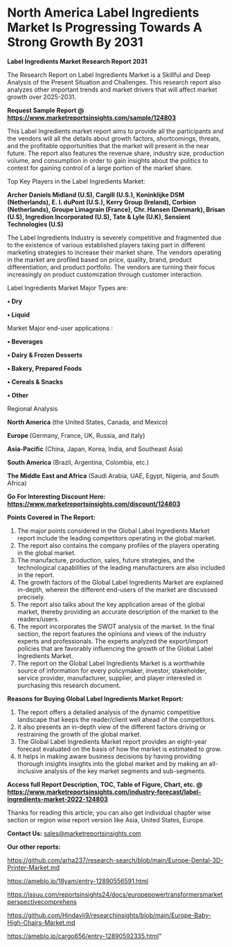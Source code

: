 # North America Label Ingredients Market Is Progressing Towards A Strong Growth By 2031

<strong>Label Ingredients Market Research Report 2031</strong>

The Research Report on Label Ingredients Market is a Skillful and Deep Analysis of the Present Situation and Challenges. This research report also analyzes other important trends and market drivers that will affect market growth over 2025-2031.

<strong>Request Sample Report @ <a href=https://www.marketreportsinsights.com/sample/124803>https://www.marketreportsinsights.com/sample/124803</a></strong>

This Label Ingredients market report aims to provide all the participants and the vendors will all the details about growth factors, shortcomings, threats, and the profitable opportunities that the market will present in the near future. The report also features the revenue share, industry size, production volume, and consumption in order to gain insights about the politics to contest for gaining control of a large portion of the market share.

Top Key Players in the Label Ingredients Market:

<strong>Archer Daniels Midland (U.S), Cargill (U.S.), Koninklijke DSM (Netherlands), E. I. duPont (U.S.), Kerry Group (Ireland), Corbion (Netherlands), Groupe Limagrain (France), Chr. Hansen (Denmark), Brisan (U.S), Ingredion Incorporated (U.S), Tate & Lyle (U.K), Sensient Technologies (U.S)</strong>

The Label Ingredients Industry is severely competitive and fragmented due to the existence of various established players taking part in different marketing strategies to increase their market share. The vendors operating in the market are profiled based on price, quality, brand, product differentiation, and product portfolio. The vendors are turning their focus increasingly on product customization through customer interaction.

Label Ingredients Market Major Types are:

<strong>• Dry

• Liquid</strong>

Market Major end-user applications :

<strong>• Beverages

• Dairy & Frozen Desserts

• Bakery, Prepared Foods

• Cereals & Snacks

• Other</strong>

Regional Analysis

</u><strong><b>North America</b></strong> (the United States, Canada, and Mexico)

<strong><b>Europe </b></strong>(Germany, France, UK, Russia, and Italy)

<strong><b>Asia-Pacific</b></strong> (China, Japan, Korea, India, and Southeast Asia)

<strong><b>South America</b></strong> (Brazil, Argentina, Colombia, etc.)

<strong><b>The Middle East and Africa</b></strong> (Saudi Arabia, UAE, Egypt, Nigeria, and South Africa)

<strong>Go For Interesting Discount Here: <a href=https://www.marketreportsinsights.com/discount/124803>https://www.marketreportsinsights.com/discount/124803</a></strong>

<strong>Points Covered in The Report:</strong>
<ol>
  <li>The major points considered in the Global Label Ingredients Market report include the leading competitors operating in the global market.</li>
  <li>The report also contains the company profiles of the players operating in the global market.</li>
  <li>The manufacture, production, sales, future strategies, and the technological capabilities of the leading manufacturers are also included in the report.</li>
  <li>The growth factors of the Global Label Ingredients Market are explained in-depth, wherein the different end-users of the market are discussed precisely.</li>
  <li>The report also talks about the key application areas of the global market, thereby providing an accurate description of the market to the readers/users.</li>
  <li>The report incorporates the SWOT analysis of the market. In the final section, the report features the opinions and views of the industry experts and professionals. The experts analyzed the export/import policies that are favorably influencing the growth of the Global Label Ingredients Market.</li>
  <li>The report on the Global Label Ingredients Market is a worthwhile source of information for every policymaker, investor, stakeholder, service provider, manufacturer, supplier, and player interested in purchasing this research document.</li>
</ol>
<strong>Reasons for Buying Global Label Ingredients Market Report:</strong>

<ol>
  <li>The report offers a detailed analysis of the dynamic competitive landscape that keeps the reader/client well ahead of the competitors.</li>
  <li>It also presents an in-depth view of the different factors driving or restraining the growth of the global market.</li>
  <li>The Global Label Ingredients Market report provides an eight-year forecast evaluated on the basis of how the market is estimated to grow.</li>
  <li>It helps in making aware business decisions by having providing thorough insights insights into the global market and by making an all-inclusive analysis of the key market segments and sub-segments.</li>
</ol>
<strong>Access full Report Description, TOC, Table of Figure, Chart, etc. @ <a href=https://www.marketreportsinsights.com/industry-forecast/label-ingredients-market-2022-124803>https://www.marketreportsinsights.com/industry-forecast/label-ingredients-market-2022-124803</a></strong>


Thanks for reading this article; you can also get individual chapter wise section or region wise report version like Asia, United States, Europe.

<strong>Contact Us:</strong>
sales@marketreportsinsights.com

<strong>Our other reports:</strong>

<a href=https://github.com/arha237/research-search/blob/main/Europe-Dental-3D-Printer-Market.md>https://github.com/arha237/research-search/blob/main/Europe-Dental-3D-Printer-Market.md</a>

<a href=https://ameblo.jp/18yam/entry-12890556591.html>https://ameblo.jp/18yam/entry-12890556591.html</a>

<a href=https://issuu.com/reportsinsights24/docs/europepowertransformersmarketperspectivecomprehens>https://issuu.com/reportsinsights24/docs/europepowertransformersmarketperspectivecomprehens</a>

<a href=https://github.com/Hindavii9/researchinsights/blob/main/Europe-Baby-High-Chairs-Market.md>https://github.com/Hindavii9/researchinsights/blob/main/Europe-Baby-High-Chairs-Market.md</a>

<a href=https://ameblo.jp/cargo656/entry-12890592335.html>https://ameblo.jp/cargo656/entry-12890592335.html</a>"
